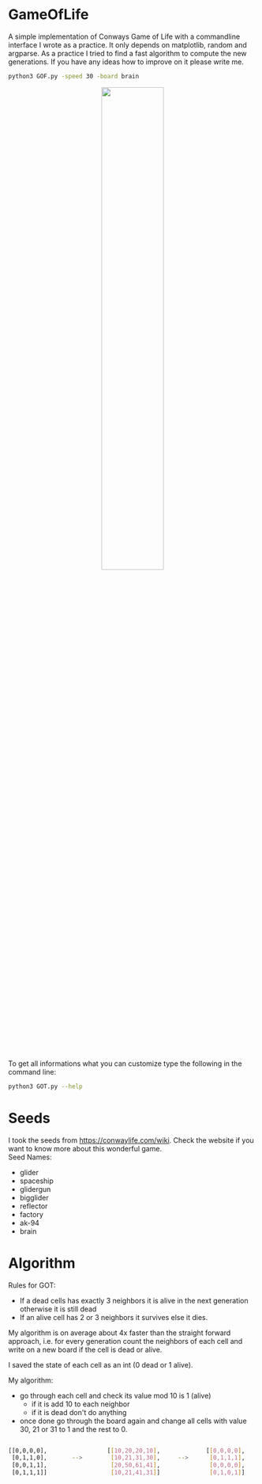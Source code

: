 # GameOfLife
A simple implementation of Conways Game of Life with a commandline interface I wrote as a practice. It only depends on matplotlib, random and argparse. 
As a practice I tried to find a fast algorithm to compute the new generations. If you have any ideas how to improve on it please write me.

```bash
python3 GOF.py -speed 30 -board brain
```

<p align="center">
    <img width=50% src="https://github.com/TGustavS/GameOfLife/blob/main/Brain.gif">
</p>

To get all informations what you can customize type the following in the command line:

```bash
python3 GOT.py --help
```

# Seeds
I took the seeds from https://conwaylife.com/wiki. Check the website if you want to know more about this wonderful game. <br>
Seed Names:
  - glider
  - spaceship
  - glidergun
  - bigglider
  - reflector
  - factory
  - ak-94
  - brain

# Algorithm
Rules for GOT:
  - If a dead cells has exactly 3 neighbors it is alive in the next generation otherwise it is still dead
  - If an alive cell has 2 or 3 neighbors it survives else it dies.


My algorithm is on average about 4x faster than the straight forward approach, i.e. for every generation count the neighbors of each cell and write on a new board if the cell is dead or alive. 

I saved the state of each cell as an int (0 dead or 1 alive). 

My algorithm:
  - go through each cell and check its value mod 10 is 1 (alive)
    - if it is add 10 to each neighbor 
    - if it is dead don't do anything
  - once done go through the board again and change all cells with value 30, 21 or 31 to 1 and the rest to 0.

```bash

[[0,0,0,0],                 [[10,20,20,10],             [[0,0,0,0],
 [0,1,1,0],       -->        [10,21,31,30],     -->      [0,1,1,1],
 [0,0,1,1],                  [20,50,61,41],              [0,0,0,0],
 [0,1,1,1]]                  [10,21,41,31]]              [0,1,0,1]]
 
